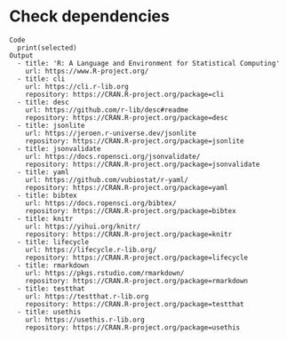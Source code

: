 # Check dependencies

    Code
      print(selected)
    Output
      - title: 'R: A Language and Environment for Statistical Computing'
        url: https://www.R-project.org/
      - title: cli
        url: https://cli.r-lib.org
        repository: https://CRAN.R-project.org/package=cli
      - title: desc
        url: https://github.com/r-lib/desc#readme
        repository: https://CRAN.R-project.org/package=desc
      - title: jsonlite
        url: https://jeroen.r-universe.dev/jsonlite
        repository: https://CRAN.R-project.org/package=jsonlite
      - title: jsonvalidate
        url: https://docs.ropensci.org/jsonvalidate/
        repository: https://CRAN.R-project.org/package=jsonvalidate
      - title: yaml
        url: https://github.com/vubiostat/r-yaml/
        repository: https://CRAN.R-project.org/package=yaml
      - title: bibtex
        url: https://docs.ropensci.org/bibtex/
        repository: https://CRAN.R-project.org/package=bibtex
      - title: knitr
        url: https://yihui.org/knitr/
        repository: https://CRAN.R-project.org/package=knitr
      - title: lifecycle
        url: https://lifecycle.r-lib.org/
        repository: https://CRAN.R-project.org/package=lifecycle
      - title: rmarkdown
        url: https://pkgs.rstudio.com/rmarkdown/
        repository: https://CRAN.R-project.org/package=rmarkdown
      - title: testthat
        url: https://testthat.r-lib.org
        repository: https://CRAN.R-project.org/package=testthat
      - title: usethis
        url: https://usethis.r-lib.org
        repository: https://CRAN.R-project.org/package=usethis

